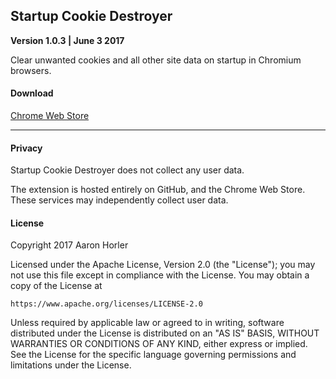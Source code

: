 ## Startup Cookie Destroyer
**Version 1.0.3 | June 3 2017**

Clear unwanted cookies and all other site data on startup in Chromium browsers.

#### Download

[Chrome Web Store](https://chrome.google.com/webstore/detail/startup-cookie-destroyer/gnofoiakeednmambnlgcooiflejppmoj)

---

#### Privacy

Startup Cookie Destroyer does not collect any user data. 

The extension is hosted entirely on GitHub, and the Chrome Web Store. These services may independently collect user data.

#### License

Copyright 2017 Aaron Horler

Licensed under the Apache License, Version 2.0 (the "License");
you may not use this file except in compliance with the License.
You may obtain a copy of the License at

    https://www.apache.org/licenses/LICENSE-2.0

Unless required by applicable law or agreed to in writing, software
distributed under the License is distributed on an "AS IS" BASIS,
WITHOUT WARRANTIES OR CONDITIONS OF ANY KIND, either express or implied.
See the License for the specific language governing permissions and
limitations under the License.
